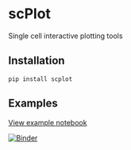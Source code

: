 # scPlot

Single cell interactive plotting tools


## Installation
`pip install scplot`

## Examples
[View example notebook](https://nbviewer.jupyter.org/github/klarman-cell-observatory/scPlot/blob/master/notebooks/scplot.ipynb?flush_cache=true)

[![Binder](https://mybinder.org/badge_logo.svg)](https://mybinder.org/v2/gh/klarman-cell-observatory/scPlot/master)
